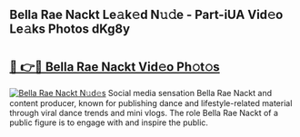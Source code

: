 ## Bella Rae Nackt Le𝚊k𝚎d N𝚞𝚍e - Part-iUA Vid𝚎o Le𝚊ks Photos dKg8y

# <h2><a href="http://fb9cng.evod.top/?m=Bella+Rae+Nackt">🔗 👉🔴 Bella Rae Nackt Vid𝚎o Ph𝚘t𝚘s</a></h2>

[![Bella Rae Nackt N𝚞d𝚎s](https://i.imgur.com/8V9OHl7.gif)](http://fb9cng.evod.top/?m=Bella+Rae+Nackt)
Social media sensation Bella Rae Nackt and content producer, known for publishing dance and lifestyle-related material through viral dance trends and mini vlogs. The role Bella Rae Nackt of a public figure is to engage with and inspire the public. 
